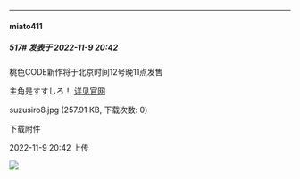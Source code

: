 

*****

####  miato411  
##### 517#       发表于 2022-11-9 20:42

桃色CODE新作将于北京时间12号晚11点发售 

主角是すすしろ！
[详见官网](http://momoirocode.web.fc2.com/)

suzusiro8.jpg
(257.91 KB, 下载次数: 0)

下载附件

2022-11-9 20:42 上传

<img src="https://img.saraba1st.com/forum/202211/09/204257nd27x7oq25sxzq4u.jpg" referrerpolicy="no-referrer">

